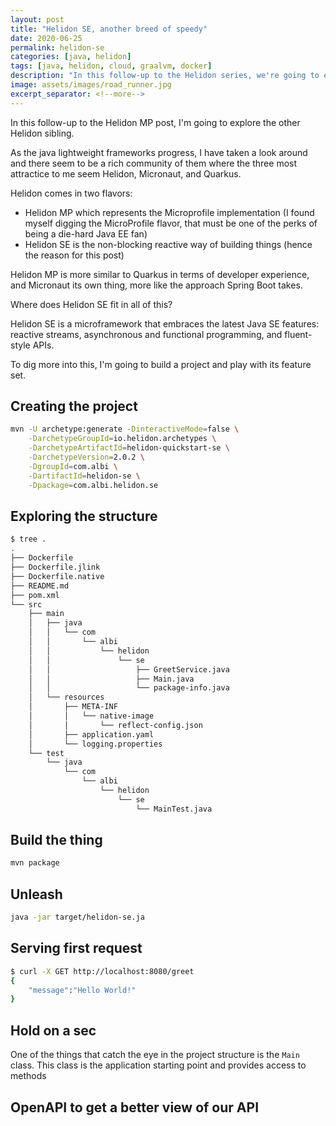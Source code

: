 ```yaml
---
layout: post
title: "Helidon SE, another breed of speedy"
date: 2020-06-25
permalink: helidon-se
categories: [java, helidon]
tags: [java, helidon, cloud, graalvm, docker]
description: "In this follow-up to the Helidon series, we're going to explore the other Helidon sibling."
image: assets/images/road_runner.jpg
excerpt_separator: <!--more-->
---
```


In this follow-up to the Helidon MP post, I'm going to explore the other Helidon sibling.

<!--more-->

As the java lightweight frameworks progress, I have taken a look around and there seem to be a rich community of them where the three most attractice to me seem Helidon, Micronaut, and Quarkus.

Helidon comes in two flavors:

- Helidon MP which represents the Microprofile implementation (I found myself digging the MicroProfile flavor, that must be one of the perks of being a die-hard Java EE fan)
- Helidon SE is the non-blocking reactive way of building things (hence the reason for this post)

Helidon MP is more similar to Quarkus in terms of developer experience, and Micronaut its own thing, more like the approach Spring Boot takes.

Where does Helidon SE fit in all of this?

Helidon SE is a microframework that embraces the latest Java SE features: reactive streams, asynchronous and functional programming, and fluent-style APIs.

To dig more into this, I'm going to build a project and play with its feature set.

## Creating the project

```bash
mvn -U archetype:generate -DinteractiveMode=false \
    -DarchetypeGroupId=io.helidon.archetypes \
    -DarchetypeArtifactId=helidon-quickstart-se \
    -DarchetypeVersion=2.0.2 \
    -DgroupId=com.albi \
    -DartifactId=helidon-se \
    -Dpackage=com.albi.helidon.se
```

## Exploring the structure

```bash
$ tree .
.
├── Dockerfile
├── Dockerfile.jlink
├── Dockerfile.native
├── README.md
├── pom.xml
└── src
    ├── main
    │   ├── java
    │   │   └── com
    │   │       └── albi
    │   │           └── helidon
    │   │               └── se
    │   │                   ├── GreetService.java
    │   │                   ├── Main.java
    │   │                   └── package-info.java
    │   └── resources
    │       ├── META-INF
    │       │   └── native-image
    │       │       └── reflect-config.json
    │       ├── application.yaml
    │       └── logging.properties
    └── test
        └── java
            └── com
                └── albi
                    └── helidon
                        └── se
                            └── MainTest.java
```

## Build the thing

```bash
mvn package
```

## Unleash

```bash
java -jar target/helidon-se.ja
```

## Serving first request

```bash
$ curl -X GET http://localhost:8080/greet
{
    "message":"Hello World!"
}
```

## Hold on a sec

One of the things that catch the eye in the project structure is the `Main` class. This class is the application starting point and provides access to methods

## OpenAPI to get a better view of our API
